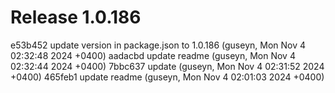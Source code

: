 # Release 1.0.186

e53b452 update version in package.json to 1.0.186 (guseyn, Mon Nov 4 02:32:48 2024 +0400)
aadacbd update readme (guseyn, Mon Nov 4 02:32:44 2024 +0400)
7bbc637 update (guseyn, Mon Nov 4 02:31:52 2024 +0400)
465feb1 update readme (guseyn, Mon Nov 4 02:01:03 2024 +0400)
